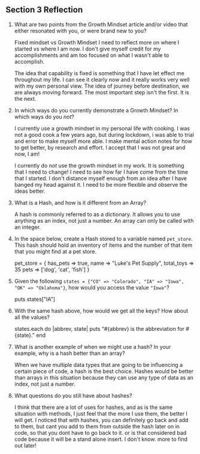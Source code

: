 ## Section 3 Reflection

1. What are two points from the Growth Mindset article and/or video that either resonated with you, or were brand new to you?

    Fixed mindset vs Growth Mindset
    I need to reflect more on where I started vs where I am now. I don't give myself credit for my accomplishments and am too focused on what I wasn't able to accomplish.


    The idea that capability is fixed is something that I have let effect me throughout my life. I can see it clearly now and it really works very well with my own personal view. The idea of journey before destination, we are always moving forward. The most important step isn't the first. It is the next.

1. In which ways do you currently demonstrate a Growth Mindset? In which ways do you _not_?

    I currently use a growth mindset in my personal life with cooking. I was not a good cook a few years ago, but during lockdown, i was able to trial and error to make myself more able. I make mental action notes for how to get better, by research and effort. I accept that I was not great and now, I am!

    I currently do _not_ use the growth mindset in my work. It is something that I need to change! I need to see how far I have come from the time that I started. I don't distance myself enough from an idea after I have banged my head against it. I need to be more flexible and observe the ideas better.

1. What is a Hash, and how is it different from an Array?

    A hash is commonly referred to as a dictionary. It allows you to use anything as an index, not just a number. An array can only be called with an integer.

1. In the space below, create a Hash stored to a variable named `pet_store`.  This hash should hold an inventory of items and the number of that item that you might find at a pet store.

    pet_store = {
      has_pets => true,
      name => "Luke's Pet Supply",
      total_toys => 35
      pets => ['dog', 'cat', 'fish']
        }

1. Given the following `states = {"CO" => "Colorado", "IA" => "Iowa", "OK" => "Oklahoma"}`, how would you access the value `"Iowa"`?

    puts states["IA"]

1. With the same hash above, how would we get all the keys?  How about all the values?

    states.each do |abbrev, state|
      puts "#{abbrev} is the abbreviation for #{state}."
    end


1. What is another example of when we might use a hash?  In your example, why is a hash better than an array?

    When we have multiple data types that are going to be influencing a certain piece of code, a hash is the best choice. Hashes would be better than arrays in this situation because they can use any type of data as an index, not just a number.

1. What questions do you still have about hashes?

    I think that there are a lot of uses for hashes, and as is the same situation with methods, I just feel that the more I use them, the better I will get. I noticed that with hashes, you can definitely go back and add to them, but cant you add to them from outside the hash later on in code, so that you dont have to go back to it. or is that considered bad code because it will be a stand alone insert. I don't know. more to find out later!
